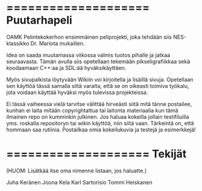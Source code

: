 ﻿====================
 Puutarhapeli
====================

OAMK Pelintekokerhon ensimmäinen peliprojekti, joka tehdään siis NES-klassikko Dr. Mariota mukaillen.

Idea on saada muutamassa viikossa valmis tuotos pihalle ja jatkaa seuraavasta. Tämän avulla siis 
opetellaan tekemään pikseligrafiikkaa sekä koodaamaan C++:aa ja SDL:ää hyväksikäyttäen.

Myös sivupalkista löytyvään Wikiin voi kirjoitella ja lisäillä sivuja. Opetellaan sen käyttöä tässä 
samalla siltä varalta, että se on oikeasti toimiva työkalu, jota voidaan käyttää hyväksi myös 
tulevissa projekteissa.

Ei tässä vaiheessa vielä tarvitse välittää hirveästi siitä mitä tänne postailee, kunhan ei laita 
mitään copyrightattua tai laitonta materiaalia kun tämä ilmainen repo on kumminkin julkinen. Jos 
haluaa kokeilla jollain testifiluilla yms. roskalla repositoryn tai wikin käyttöä, niin siitä vaan. 
Tärkeintä on, että hommaan saa rutiinia. Postailkaa omia kokeilukuvia ja testejä ja esimerkkejä!

====================
 Tekijät
====================

(HUOM: Lisätkää itse oma nimenne listaan, jos haluatte.)

Juha Keränen
Joona Kela
Karl Sartorisio
Tommi Heiskanen